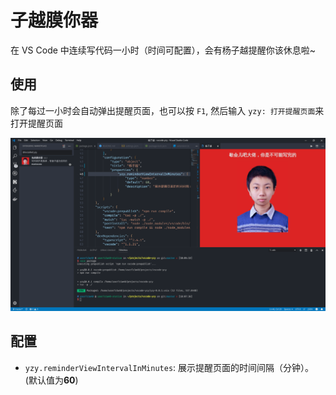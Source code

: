 # 子越膜你器

在 VS Code 中连续写代码一小时（时间可配置），会有杨子越提醒你该休息啦~

## 使用

除了每过一小时会自动弹出提醒页面，也可以按 `F1`, 然后输入 `yzy: 打开提醒页面`来打开提醒页面

![usage](images/usage.png)

## 配置

* `yzy.reminderViewIntervalInMinutes`: 展示提醒页面的时间间隔（分钟）。 (默认值为**60**)
